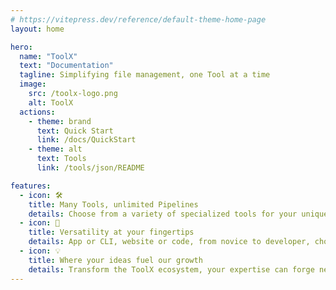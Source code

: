 ```yaml
---
# https://vitepress.dev/reference/default-theme-home-page
layout: home

hero:
  name: "ToolX"
  text: "Documentation"
  tagline: Simplifying file management, one Tool at a time
  image:
    src: /toolx-logo.png
    alt: ToolX
  actions:
    - theme: brand
      text: Quick Start
      link: /docs/QuickStart
    - theme: alt
      text: Tools
      link: /tools/json/README

features:
  - icon: 🛠️
    title: Many Tools, unlimited Pipelines
    details: Choose from a variety of specialized tools for your unique needs, or blend them in a powerful combination to achieve your goals
  - icon: 🤹
    title: Versatility at your fingertips
    details: App or CLI, website or code, from novice to developer, choose your path.
  - icon: 💡
    title: Where your ideas fuel our growth
    details: Transform the ToolX ecosystem, your expertise can forge new paths in this suite.
---
```



<style>
:root {
  --vp-button-brand-bg: rgba(226,108,38,1);
  --vp-button-brand-hover-bg: rgba(249,172,25,1);
  --vp-button-alt-bg: rgba(56,46,72,1);
  --vp-button-alt-hover-bg: rgba(96,96,122,1);
  --vp-home-hero-name-color: transparent;
  --vp-home-hero-name-background: linear-gradient(30deg, rgba(255,245,190,1) 0%, rgba(255,245,190,1) 35%, rgba(255,209,1,1) 35%, rgba(254,202,5,1) 45%, rgba(249,172,25,1) 45%, rgba(249,172,25,1) 55%, rgba(226,108,38,1) 55%, rgba(226,108,38,1) 70%, rgba(56,46,72,1) 70%);
}
</style>

